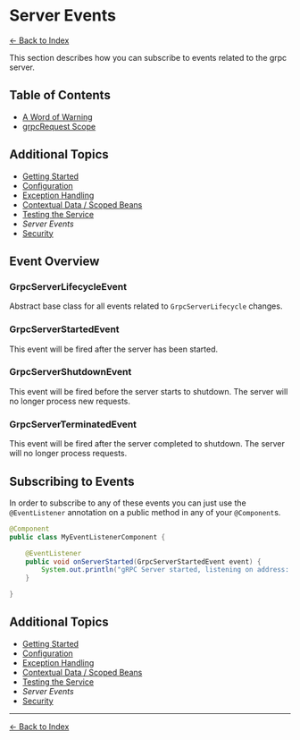 # Server Events

[<- Back to Index](../index.md)

This section describes how you can subscribe to events related to the grpc server.

## Table of Contents <!-- omit in toc -->

- [A Word of Warning](#a-word-of-warning)
- [grpcRequest Scope](#grpcrequest-scope)

## Additional Topics <!-- omit in toc -->

- [Getting Started](getting-started.md)
- [Configuration](configuration.md)
- [Exception Handling](exception-handling.md)
- [Contextual Data / Scoped Beans](contextual-data.md)
- [Testing the Service](testing.md)
- *Server Events*
- [Security](security.md)

## Event Overview

### GrpcServerLifecycleEvent

Abstract base class for all events related to `GrpcServerLifecycle` changes.

### GrpcServerStartedEvent

This event will be fired after the server has been started.

### GrpcServerShutdownEvent

This event will be fired before the server starts to shutdown. The server will no longer process new requests.

### GrpcServerTerminatedEvent

This event will be fired after the server completed to shutdown. The server will no longer process requests.

## Subscribing to Events

In order to subscribe to any of these events you can just use the `@EventListener` annotation on a public method
in any of your `@Component`s.

````java
@Component
public class MyEventListenerComponent {

    @EventListener
    public void onServerStarted(GrpcServerStartedEvent event) {
        System.out.println("gRPC Server started, listening on address: {}, port: {}", address, port);
    }

}
````

## Additional Topics <!-- omit in toc -->

- [Getting Started](getting-started.md)
- [Configuration](configuration.md)
- [Exception Handling](exception-handling.md)
- [Contextual Data / Scoped Beans](contextual-data.md)
- [Testing the Service](testing.md)
- *Server Events*
- [Security](security.md)

----------

[<- Back to Index](../index.md)
